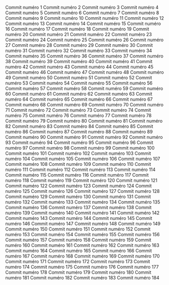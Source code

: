 Commit numéro 1
Commit numéro 2
Commit numéro 3
Commit numéro 4
Commit numéro 5
Commit numéro 6
Commit numéro 7
Commit numéro 8
Commit numéro 9
Commit numéro 10
Commit numéro 11
Commit numéro 12
Commit numéro 13
Commit numéro 14
Commit numéro 15
Commit numéro 16
Commit numéro 17
Commit numéro 18
Commit numéro 19
Commit numéro 20
Commit numéro 21
Commit numéro 22
Commit numéro 23
Commit numéro 24
Commit numéro 25
Commit numéro 26
Commit numéro 27
Commit numéro 28
Commit numéro 29
Commit numéro 30
Commit numéro 31
Commit numéro 32
Commit numéro 33
Commit numéro 34
Commit numéro 35
Commit numéro 36
Commit numéro 37
Commit numéro 38
Commit numéro 39
Commit numéro 40
Commit numéro 41
Commit numéro 42
Commit numéro 43
Commit numéro 44
Commit numéro 45
Commit numéro 46
Commit numéro 47
Commit numéro 48
Commit numéro 49
Commit numéro 50
Commit numéro 51
Commit numéro 52
Commit numéro 53
Commit numéro 54
Commit numéro 55
Commit numéro 56
Commit numéro 57
Commit numéro 58
Commit numéro 59
Commit numéro 60
Commit numéro 61
Commit numéro 62
Commit numéro 63
Commit numéro 64
Commit numéro 65
Commit numéro 66
Commit numéro 67
Commit numéro 68
Commit numéro 69
Commit numéro 70
Commit numéro 71
Commit numéro 72
Commit numéro 73
Commit numéro 74
Commit numéro 75
Commit numéro 76
Commit numéro 77
Commit numéro 78
Commit numéro 79
Commit numéro 80
Commit numéro 81
Commit numéro 82
Commit numéro 83
Commit numéro 84
Commit numéro 85
Commit numéro 86
Commit numéro 87
Commit numéro 88
Commit numéro 89
Commit numéro 90
Commit numéro 91
Commit numéro 92
Commit numéro 93
Commit numéro 94
Commit numéro 95
Commit numéro 96
Commit numéro 97
Commit numéro 98
Commit numéro 99
Commit numéro 100
Commit numéro 101
Commit numéro 102
Commit numéro 103
Commit numéro 104
Commit numéro 105
Commit numéro 106
Commit numéro 107
Commit numéro 108
Commit numéro 109
Commit numéro 110
Commit numéro 111
Commit numéro 112
Commit numéro 113
Commit numéro 114
Commit numéro 115
Commit numéro 116
Commit numéro 117
Commit numéro 118
Commit numéro 119
Commit numéro 120
Commit numéro 121
Commit numéro 122
Commit numéro 123
Commit numéro 124
Commit numéro 125
Commit numéro 126
Commit numéro 127
Commit numéro 128
Commit numéro 129
Commit numéro 130
Commit numéro 131
Commit numéro 132
Commit numéro 133
Commit numéro 134
Commit numéro 135
Commit numéro 136
Commit numéro 137
Commit numéro 138
Commit numéro 139
Commit numéro 140
Commit numéro 141
Commit numéro 142
Commit numéro 143
Commit numéro 144
Commit numéro 145
Commit numéro 146
Commit numéro 147
Commit numéro 148
Commit numéro 149
Commit numéro 150
Commit numéro 151
Commit numéro 152
Commit numéro 153
Commit numéro 154
Commit numéro 155
Commit numéro 156
Commit numéro 157
Commit numéro 158
Commit numéro 159
Commit numéro 160
Commit numéro 161
Commit numéro 162
Commit numéro 163
Commit numéro 164
Commit numéro 165
Commit numéro 166
Commit numéro 167
Commit numéro 168
Commit numéro 169
Commit numéro 170
Commit numéro 171
Commit numéro 172
Commit numéro 173
Commit numéro 174
Commit numéro 175
Commit numéro 176
Commit numéro 177
Commit numéro 178
Commit numéro 179
Commit numéro 180
Commit numéro 181
Commit numéro 182
Commit numéro 183
Commit numéro 184
